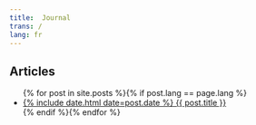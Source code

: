 ```yaml
---
title:  Journal
trans: /
lang: fr
---
```


## Articles
<ul class="liste">{% for post in site.posts %}{% if post.lang == page.lang %}
  <li>
    <a href="{{ post.url }}">
      <span>{% include date.html date=post.date %}</span>
      {{ post.title }}
    </a>
  </li>{% endif %}{% endfor %}
</ul>

